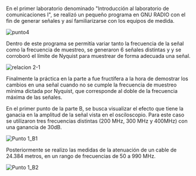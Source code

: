 En el primer laboratorio denominado "Introducción al laboratorio de comunicaciones I", se realizó un pequeño programa en GNU RADIO con el fin de generar señales y así
familiarizarse con los equipos de medida.

![punto4](https://github.com/user-attachments/assets/b0a3bd1b-cb85-4933-9c49-935dda46476f)

Dentro de este programa se permitía variar tanto la frecuencia de la señal como la frecuencia de muestreo, se generaron 6 señales distintas y
y se corroboró el límite de Nyquist para muestrear de forma adecuada una señal. 

![relacion 2-1](https://github.com/user-attachments/assets/65e4dc43-1817-470a-8b1c-67ccceee72f5)

Finalmente la práctica en la parte a fue fructífera a la hora de demostrar los cambios en una señal cuando no se cumple la frecuencia de muestreo mínima dictada por Nyquist, que corresponde al doble de la frecuencia máxima de las señales.


En el primer punto de la parte B, se busca visualizar el efecto que tiene la ganacia en la amplitud de la señal vista en el osciloscopio. Para este caso se utilizaron tres frecuencias distintas (200 MHz, 300 MHz y 400MHz) con una ganancia de 30dB.

![Punto 1_B1](https://github.com/user-attachments/assets/2b2160a1-c15d-4830-92f7-ddfdeba2cf24)

Posteriormente se realizo las medidas de la atenuación de un cable de 24.384 metros, en un rango de frecuencias de 50 a 990 MHz.

![Punto 1_B2](https://github.com/user-attachments/assets/73eccc76-3c7a-4403-9075-b413adea94a2)
